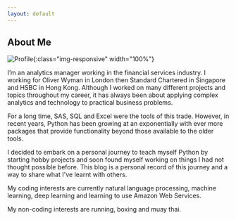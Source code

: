 ```yaml
---
layout: default
---
```


  <h2>About Me</h2>
  
![Profile]({{site.url}}/assets/profile.JPG){:class="img-responsive" width="100%"}

  I’m an analytics manager working in the financial services industry. I working for Oliver Wyman in London then Standard Chartered in Singapore and HSBC in Hong Kong. Although I worked on many different projects and topics throughout my career, it has always been about applying complex analytics and technology to practical business problems. 
  
  For a long time, SAS, SQL and Excel were the tools of this trade. However, in recent years, Python has been growing at an exponentially with ever more packages that provide functionality beyond those available to the older tools. 
  
  I decided to embark on a personal journey to teach myself Python by starting hobby projects and soon found myself working on things I had not thought possible before. This blog is a personal record of this journey and a way to share what I've learnt with others.
  
  My coding interests are currently natural language processing, machine learning, deep learning and learning to use Amazon Web Services.
  
  My non-coding interests are running, boxing and muay thai.
  
  
  
